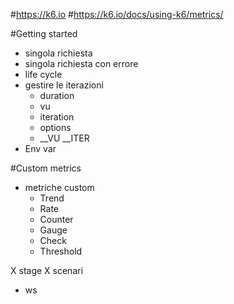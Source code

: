
#https://k6.io
#https://k6.io/docs/using-k6/metrics/

#Getting started
 - singola richiesta
 - singola richiesta con errore
 - life cycle
 - gestire le iterazioni
    - duration
    - vu
    - iteration
    - options
    - __VU __ITER
- Env var
        
#Custom metrics
- metriche custom
    - Trend
    - Rate
    - Counter
    - Gauge
    - Check
    - Threshold

X stage
X scenari

- ws



